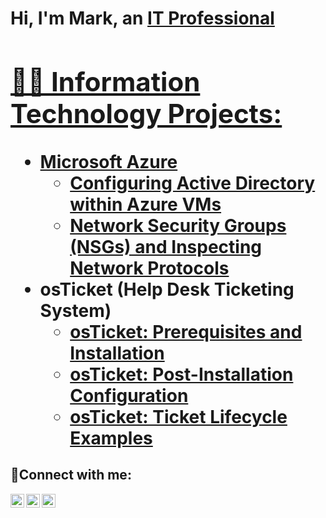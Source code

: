 
<h1>Hi, I'm Mark, an <a href="https://linkedin.com/in/Josh">IT Professional 

<h2>👨‍💻 Information Technology Projects:</h2>

- <b>Microsoft Azure</b>
  - [Configuring Active Directory within Azure VMs](https://github.com/MarkEstigoy/configactivedirectory)
  - [Network Security Groups (NSGs) and Inspecting Network Protocols](https://github.com/MarkEstigoy/networksecuritygroups)
- <b>osTicket (Help Desk Ticketing System)</b>
  - [osTicket: Prerequisites and Installation](https://github.com/markestigoy/osticket-prereqs)
  - [osTicket: Post-Installation Configuration](https://github.com/MarkEstigoy/osticket-post/tree/main)
  - [osTicket: Ticket Lifecycle Examples](https://github.com/MarkEstigoy/osTicket)

<h2>🤳Connect with me:</h2>

[<img align="left" alt="Josh | Twitter" width="22px" src="https://cdn.jsdelivr.net/npm/simple-icons@v3/icons/twitter.svg" />][twitter]
[<img align="left" alt="Josh | LinkedIn" width="22px" src="https://cdn.jsdelivr.net/npm/simple-icons@v3/icons/linkedin.svg" />][linkedin]
[<img align="left" alt="Josh | Instagram" width="22px" src="https://cdn.jsdelivr.net/npm/simple-icons@v3/icons/instagram.svg" />][instagram]

[twitter]: https://twitter.com/Josh
[instagram]: https://www.instagram.com/Josh
[linkedin]: https://linkedin.com/in/Josh
